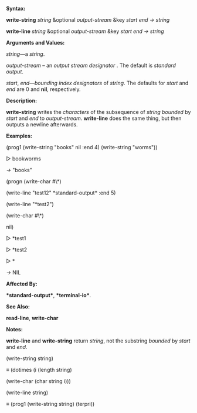  

**Syntax:** 

**write-string** *string* &optional *output-stream* &key *start end → string* 

**write-line** *string* &optional *output-stream* &key *start end → string* 

**Arguments and Values:** 

*string*—a *string*. 

*output-stream* – an *output stream designator* . The default is *standard output*. 

*start*, *end*—*bounding index designators* of *string*. The defaults for *start* and *end* are 0 and **nil**, respectively. 

**Description:** 

**write-string** writes the *characters* of the subsequence of *string bounded* by *start* and *end* to *output-stream*. **write-line** does the same thing, but then outputs a newline afterwards. 

**Examples:** 

(prog1 (write-string "books" nil :end 4) (write-string "worms")) 

&#9655; bookworms 

*→* "books" 

(progn (write-char #\\*) 

(write-line "test12" \*standard-output\* :end 5) 

(write-line "\*test2") 

(write-char #\\*) 

nil) 

&#9655; \*test1 



 

 

&#9655; \*test2 

&#9655; \* 

*→* NIL 

**Affected By:** 

**\*standard-output\***, **\*terminal-io\***. 

**See Also:** 

**read-line**, **write-char** 

**Notes:** 

**write-line** and **write-string** return *string*, not the substring *bounded* by *start* and *end*. 

(write-string string) 

*≡* (dotimes (i (length string) 

(write-char (char string i))) 

(write-line string) 

*≡* (prog1 (write-string string) (terpri)) 

